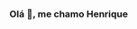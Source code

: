 ### Olá 👋, me chamo Henrique 

<!--
**henrix7/henrix7** is a ✨ _special_ ✨ repository because its `README.md` (this file) appears on your GitHub profile.

Here are some ideas to get you started:

- 🔭 atualmente estou a procura;
- 🌱 estou começando a aprender Javascript;
- ⚡ amo vôlei e sistemas
-->
